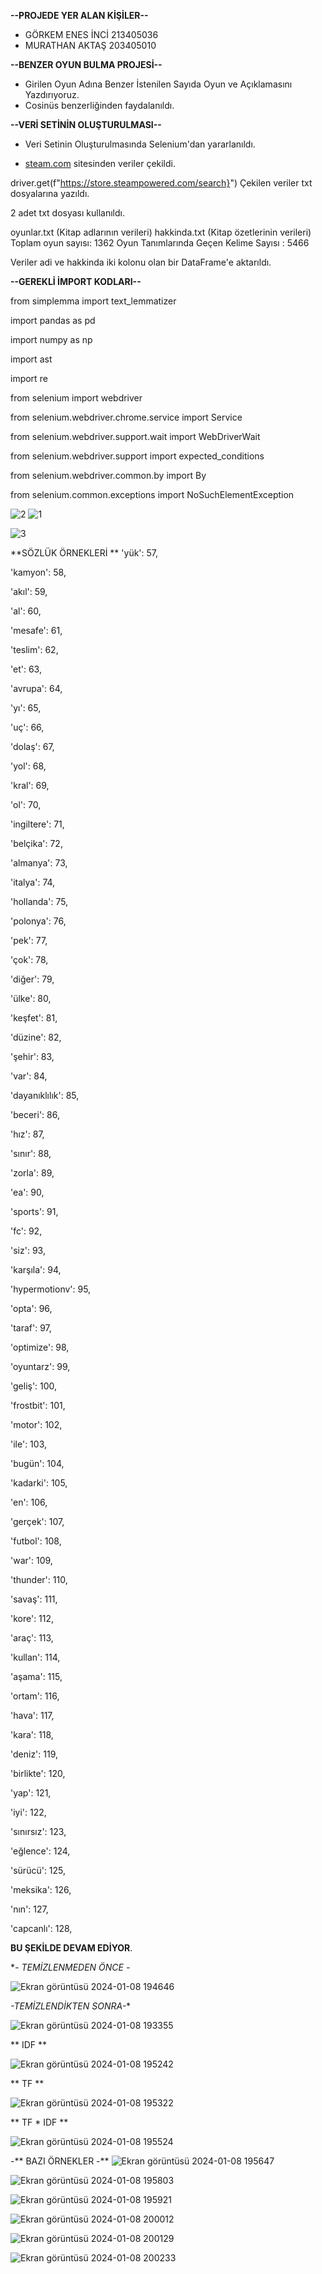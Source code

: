  **--PROJEDE YER ALAN KİŞİLER--**
 * GÖRKEM ENES İNCİ 213405036
 * MURATHAN AKTAŞ 203405010

  **--BENZER OYUN BULMA PROJESİ--**
 * Girilen Oyun Adına Benzer İstenilen Sayıda Oyun ve Açıklamasını Yazdırıyoruz.
 * Cosinüs benzerliğinden faydalanıldı.

  **--VERİ SETİNİN OLUŞTURULMASI--**
 * Veri Setinin Oluşturulmasında Selenium'dan yararlanıldı.

 * [steam.com](https://store.steampowered.com) sitesinden veriler çekildi.

 driver.get(f"https://store.steampowered.com/search}")
 Çekilen veriler txt dosyalarına yazıldı.

 2 adet txt dosyası kullanıldı.

 oyunlar.txt (Kitap adlarının verileri)
 hakkinda.txt (Kitap özetlerinin verileri)
 Toplam oyun sayısı: 1362
 Oyun Tanımlarında Geçen Kelime Sayısı : 5466

Veriler adi ve  hakkinda iki kolonu olan bir DataFrame'e aktarıldı.

  **--GEREKLİ İMPORT KODLARI--**
	
 from simplemma import text_lemmatizer

 import pandas as pd

 import numpy as np

 import ast

 import re

 from selenium import webdriver

 from selenium.webdriver.chrome.service import Service

 from selenium.webdriver.support.wait import WebDriverWait

 from selenium.webdriver.support import expected_conditions

 from selenium.webdriver.common.by import By

 from selenium.common.exceptions import NoSuchElementException


![2](https://github.com/gorkemenes/benzer_oyun_bulma_projesi/assets/91761679/23535cc6-a33e-4257-b4e3-a144404a3c4a)
![1](https://github.com/gorkemenes/benzer_oyun_bulma_projesi/assets/91761679/9973827e-a753-49a3-8e34-44c9cc0c99a3)

![3](https://github.com/gorkemenes/benzer_oyun_bulma_projesi/assets/91761679/c3c50678-c949-4ebd-8b73-1a5060e75b9a)

**SÖZLÜK ÖRNEKLERİ **
 'yük': 57,
 
 'kamyon': 58,
 
 'akıl': 59,
 
 'al': 60,
 
 'mesafe': 61,
 
 'teslim': 62,
 
 'et': 63,
 
 'avrupa': 64,
 
 'yı': 65,
 
 'uç': 66,
 
 'dolaş': 67,
 
 'yol': 68,
 
 'kral': 69,
 
 'ol': 70,
 
 'ingiltere': 71,
 
 'belçika': 72,
 
 'almanya': 73,
 
 'italya': 74,
 
 'hollanda': 75,
 
 'polonya': 76,
 
 'pek': 77,
 
 'çok': 78,
 
 'diğer': 79,
 
 'ülke': 80,
 
 'keşfet': 81,
 
 'düzine': 82,
 
 'şehir': 83,
 
 'var': 84,

 'dayanıklılık': 85,
 
 'beceri': 86,
 
 'hız': 87,
 
 'sınır': 88,
 
 'zorla': 89,
 
 'ea': 90,
 
 'sports': 91,
 
 'fc': 92,
 
 'siz': 93,
 
 'karşıla': 94,
 
 'hypermotionv': 95,
 
 'opta': 96,
 
 'taraf': 97,
 
 'optimize': 98,
 
 'oyuntarz': 99,
 
 'geliş': 100,
 
 'frostbit': 101,
 
 'motor': 102,
 
 'ile': 103,
 
 'bugün': 104,
 
 'kadarki': 105,
 
 'en': 106,
 
 'gerçek': 107,
 
 'futbol': 108,
 
 'war': 109,
 
 'thunder': 110,
 
 'savaş': 111,
 
 'kore': 112,
 
 'araç': 113,
 
 'kullan': 114,
 
 'aşama': 115,
 
 'ortam': 116,
 
 'hava': 117,
 
 'kara': 118,
 
 'deniz': 119,
 
 'birlikte': 120,
 
 'yap': 121,
 
 'iyi': 122,
 
 'sınırsız': 123,
 
 'eğlence': 124,
 
 'sürücü': 125,
 
 'meksika': 126,
 
 'nın': 127,
 
 'capcanlı': 128,
 
 **BU ŞEKİLDE DEVAM EDİYOR**.


**- TEMİZLENMEDEN ÖNCE -*


![Ekran görüntüsü 2024-01-08 194646](https://github.com/gorkemenes/benzer_oyun_bulma_projesi/assets/91761679/c2123a2b-446b-4d4e-b91a-627da3a9cf0c)


*-TEMİZLENDİKTEN SONRA-**

![Ekran görüntüsü 2024-01-08 193355](https://github.com/gorkemenes/benzer_oyun_bulma_projesi/assets/91761679/950b132a-b5be-45c0-935b-ea563e99d2cd)


** IDF ** 

![Ekran görüntüsü 2024-01-08 195242](https://github.com/gorkemenes/benzer_oyun_bulma_projesi/assets/91761679/61e49838-9390-4c3a-b3c8-a6a7f1e48e15)


** TF **

![Ekran görüntüsü 2024-01-08 195322](https://github.com/gorkemenes/benzer_oyun_bulma_projesi/assets/91761679/44c2b7f5-d78a-48c3-b7a0-35e585154973)

** TF * IDF **

![Ekran görüntüsü 2024-01-08 195524](https://github.com/gorkemenes/benzer_oyun_bulma_projesi/assets/91761679/41035954-ccdf-4443-9166-b93f18e29041)


-** BAZI ÖRNEKLER -**
![Ekran görüntüsü 2024-01-08 195647](https://github.com/gorkemenes/benzer_oyun_bulma_projesi/assets/91761679/d02b77bd-8be8-4410-9577-bb890b6b456f)

![Ekran görüntüsü 2024-01-08 195803](https://github.com/gorkemenes/benzer_oyun_bulma_projesi/assets/91761679/35aa0f41-4f46-41e3-b47a-5904cfd41574)

![Ekran görüntüsü 2024-01-08 195921](https://github.com/gorkemenes/benzer_oyun_bulma_projesi/assets/91761679/a3c16d41-3871-4930-b7eb-62f0d8ff0a5a)

![Ekran görüntüsü 2024-01-08 200012](https://github.com/gorkemenes/benzer_oyun_bulma_projesi/assets/91761679/821f62c7-36ec-4301-8e21-c711ff893d2a)

![Ekran görüntüsü 2024-01-08 200129](https://github.com/gorkemenes/benzer_oyun_bulma_projesi/assets/91761679/ca59b0cc-c8b1-4177-85e8-228102a2a836)

![Ekran görüntüsü 2024-01-08 200233](https://github.com/gorkemenes/benzer_oyun_bulma_projesi/assets/91761679/58b3585b-84e3-41c1-a81f-c598e7262104)
